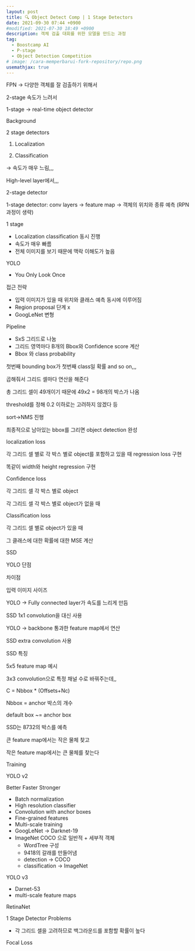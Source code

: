 ```yaml
---
layout: post
title: 🔍 Object Detect Comp | 1 Stage Detectors
date: 2021-09-30 07:44 +0900
#modified: 2021-07-30 18:49 +0900
description: 객체 검출 대회를 위한 모델을 만드는 과정
tag:
  - Boostcamp AI
  - P-stage
  - Object Detection Competition
# image: /cara-memperbarui-fork-repository/repo.png
usemathjax: true
---
```


FPN → 다양한 객체를 잘 검출하기 위해서

2-stage 속도가 느려서 

1-stage → real-time object detector

Background

2 stage detectors

1) Localization

2) Classification

→ 속도가 매우 느림,,, 

High-level layer에서,,,

2-stage detector

1-stage detector: conv layers → feature map → 객체의 위치와 종류 예측 (RPN과정이 생략)

1 stage

- Localization classification 동시 진행
- 속도가 매우 빠름
- 전체 이미지를 보기 때문에 맥락 이해도가 높음

YOLO

- You Only Look Once

접근 전략

- 입력 이미지가 있을 때 위치와 클래스 예측 동시에 이루어짐
- Region proposal 단계 x
- GoogLeNet 변형

Pipeline

- SxS 그리드로 나눔
- 그리드 영역마다 B개의 Bbox와 Confidence score 계산
- Bbox 와 class probability

첫번째 bounding box가 첫번째 class일 확률 and so on,,,

곱해줘서 그리드 셀마다 연산을 해준다

총 그리드 셀이 49개이기 때문에 49x2 = 98개의 박스가 나옴

threshold를 정해 0.2 이하로는 고려하지 않겠다 등

sort→NMS 진행

최종적으로 남아있는 bbox를 그리면 object detection 완성

localization loss

각 그리드 셀 별로 각 박스 별로 object를 포함하고 있을 때 regression loss 구현

똑같이 width와 height regression 구현

Confidence loss

각 그리드 셀 각 박스 별로 object

각 그리드 셀 각 박스 별로 object가 없을 때

Classification loss

각 그리드 셀 별로 object가 있을 때

그 클래스에 대한 확률에 대한 MSE 계산

SSD

YOLO 단점 

차이점

입력 이미지 사이즈

YOLO → Fully connected layer가 속도를 느리게 만듬

SSD 1x1 convolution을 대신 사용

YOLO → backbone 통과한 feature map에서 연산

SSD extra convolution 사용

SSD 특징

5x5 feature map 예시

3x3 convolution으로 특정 채널 수로 바꿔주는데,,

C = Nbbox * (Offsets+Nc)

Nbbox = anchor 박스의 개수

default box ~= anchor box

SSD는 8732의 박스를 예측

큰 feature map에서는 작은 물체 찾고

작은 feature map에서는 큰 물체를 찾는다

Training

YOLO v2

Better Faster Stronger

- Batch normalization
- High resolution classifier
- Convolution with anchor boxes
- Fine-grained features
- Multi-scale training
- GoogLeNet → Darknet-19
- ImageNet COCO 으로 일반적 + 세부적 객체
    - WordTree 구성
    - 9418의 갈래를 만들어냄
    - detection → COCO
    - classification → ImageNet

YOLO v3

- Darnet-53
- multi-scale feature maps

RetinaNet

1 Stage Detector Problems

- 각 그리드 셀을 고려하므로 백그라운드를 포함할 확률이 높다

Focal Loss